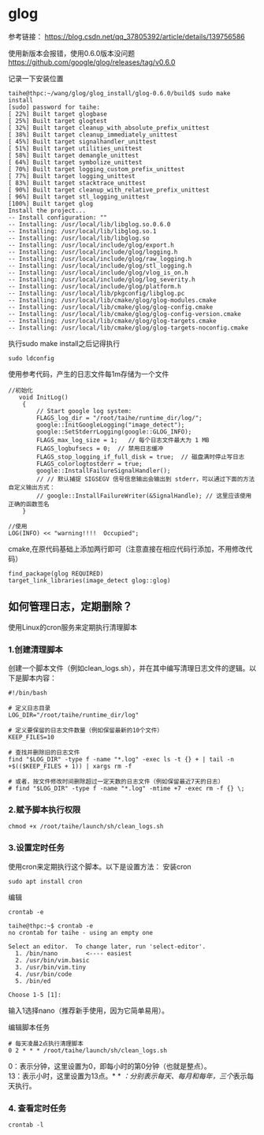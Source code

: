 # glog
参考链接：
https://blog.csdn.net/qq_37805392/article/details/139756586

使用新版本会报错，使用0.6.0版本没问题
https://github.com/google/glog/releases/tag/v0.6.0

记录一下安装位置
```
taihe@thpc:~/wang/glog/glog_install/glog-0.6.0/build$ sudo make install
[sudo] password for taihe: 
[ 22%] Built target glogbase
[ 25%] Built target glogtest
[ 32%] Built target cleanup_with_absolute_prefix_unittest
[ 38%] Built target cleanup_immediately_unittest
[ 45%] Built target signalhandler_unittest
[ 51%] Built target utilities_unittest
[ 58%] Built target demangle_unittest
[ 64%] Built target symbolize_unittest
[ 70%] Built target logging_custom_prefix_unittest
[ 77%] Built target logging_unittest
[ 83%] Built target stacktrace_unittest
[ 90%] Built target cleanup_with_relative_prefix_unittest
[ 96%] Built target stl_logging_unittest
[100%] Built target glog
Install the project...
-- Install configuration: ""
-- Installing: /usr/local/lib/libglog.so.0.6.0
-- Installing: /usr/local/lib/libglog.so.1
-- Installing: /usr/local/lib/libglog.so
-- Installing: /usr/local/include/glog/export.h
-- Installing: /usr/local/include/glog/logging.h
-- Installing: /usr/local/include/glog/raw_logging.h
-- Installing: /usr/local/include/glog/stl_logging.h
-- Installing: /usr/local/include/glog/vlog_is_on.h
-- Installing: /usr/local/include/glog/log_severity.h
-- Installing: /usr/local/include/glog/platform.h
-- Installing: /usr/local/lib/pkgconfig/libglog.pc
-- Installing: /usr/local/lib/cmake/glog/glog-modules.cmake
-- Installing: /usr/local/lib/cmake/glog/glog-config.cmake
-- Installing: /usr/local/lib/cmake/glog/glog-config-version.cmake
-- Installing: /usr/local/lib/cmake/glog/glog-targets.cmake
-- Installing: /usr/local/lib/cmake/glog/glog-targets-noconfig.cmake

```

执行sudo make install之后记得执行
```
sudo ldconfig
```

使用参考代码，产生的日志文件每1m存储为一个文件
```
//初始化
   void InitLog()
    {
        // Start google log system:
        FLAGS_log_dir = "/root/taihe/runtime_dir/log/";
        google::InitGoogleLogging("image_detect");
        google::SetStderrLogging(google::GLOG_INFO);
        FLAGS_max_log_size = 1;   // 每个日志文件最大为 1 MB
        FLAGS_logbufsecs = 0;  // 禁用日志缓冲
        FLAGS_stop_logging_if_full_disk = true;  // 磁盘满时停止写日志
        FLAGS_colorlogtostderr = true;
        google::InstallFailureSignalHandler();
        // // 默认捕捉 SIGSEGV 信号信息输出会输出到 stderr，可以通过下面的方法自定义输出方式：
        // google::InstallFailureWriter(&SignalHandle); // 这里应该使用正确的函数签名
    }

//使用
LOG(INFO) << "warning!!!!  Occupied";
```

cmake,在原代码基础上添加两行即可（注意直接在相应代码行添加，不用修改代码）
```
find_package(glog REQUIRED)
target_link_libraries(image_detect glog::glog)
```



## 如何管理日志，定期删除？
使用Linux的cron服务来定期执行清理脚本

### 1.创建清理脚本
创建一个脚本文件（例如clean_logs.sh），并在其中编写清理日志文件的逻辑。以下是脚本内容：
```
#!/bin/bash

# 定义日志目录
LOG_DIR="/root/taihe/runtime_dir/log"

# 定义要保留的日志文件数量（例如保留最新的10个文件）
KEEP_FILES=10

# 查找并删除旧的日志文件
find "$LOG_DIR" -type f -name "*.log" -exec ls -t {} + | tail -n +$(($KEEP_FILES + 1)) | xargs rm -f

# 或者，按文件修改时间删除超过一定天数的日志文件（例如保留最近7天的日志）
# find "$LOG_DIR" -type f -name "*.log" -mtime +7 -exec rm -f {} \;
```

### 2.赋予脚本执行权限
```
chmod +x /root/taihe/launch/sh/clean_logs.sh
```

### 3.设置定时任务
使用cron来定期执行这个脚本。以下是设置方法：
安装cron
```
sudo apt install cron
```

编辑
```
crontab -e
```
```
taihe@thpc:~$ crontab -e
no crontab for taihe - using an empty one

Select an editor.  To change later, run 'select-editor'.
  1. /bin/nano        <---- easiest
  2. /usr/bin/vim.basic
  3. /usr/bin/vim.tiny
  4. /usr/bin/code
  5. /bin/ed

Choose 1-5 [1]: 
```
输入1选择nano（推荐新手使用，因为它简单易用）。

编辑脚本任务
```
# 每天凌晨2点执行清理脚本
0 2 * * * /root/taihe/launch/sh/clean_logs.sh
```
0：表示分钟，这里设置为0，即每小时的第0分钟（也就是整点）。  
13：表示小时，这里设置为13点。* * *：分别表示每天、每月和每年，三个*表示每天执行。

### 4. 查看定时任务
```
crontab -l
```